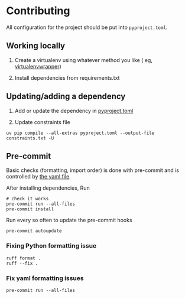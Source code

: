 # Contributing

All configuration for the project should be put into `pyproject.toml`.

## Working locally

1. Create a virtualenv using whatever method you like (
   eg, [virtualenvwrapper](https://virtualenvwrapper.readthedocs.io/))

1. Install dependencies from requirements.txt

## Updating/adding a dependency

1. Add or update the dependency in [pyproject.toml](/pyproject.toml)

1. Update constraints file

```shell
uv pip compile --all-extras pyproject.toml --output-file constraints.txt -U
```

## Pre-commit

Basic checks (formatting, import order) is done with pre-commit and is controlled by [the yaml file](/.pre-commit-config.yaml).

After installing dependencies, Run

    # check it works
    pre-commit run --all-files
    pre-commit install

Run every so often to update the pre-commit hooks

    pre-commit autoupdate

### Fixing Python formatting issue

    ruff format .
    ruff --fix .

### Fix yaml formatting issues

    pre-commit run --all-files
